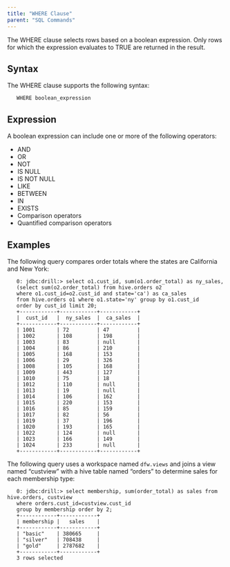 ```yaml
---
title: "WHERE Clause"
parent: "SQL Commands"
---
```

The WHERE clause selects rows based on a boolean expression. Only rows for which the expression evaluates to TRUE are returned in the result.

## Syntax
The WHERE clause supports the following syntax:

       WHERE boolean_expression  

## Expression  
A boolean expression can include one or more of the following operators:  

  * AND
  * OR
  * NOT
  * IS NULL
  * IS NOT NULL
  * LIKE 
  * BETWEEN
  * IN
  * EXISTS
  * Comparison operators
  * Quantified comparison operators


## Examples
The following query compares order totals where the states are California and New York:  

       0: jdbc:drill:> select o1.cust_id, sum(o1.order_total) as ny_sales,
       (select sum(o2.order_total) from hive.orders o2
       where o1.cust_id=o2.cust_id and state='ca') as ca_sales
       from hive.orders o1 where o1.state='ny' group by o1.cust_id
       order by cust_id limit 20;
       +------------+------------+------------+
       |  cust_id   |  ny_sales  |  ca_sales  |
       +------------+------------+------------+
       | 1001       | 72         | 47         |
       | 1002       | 108        | 198        |
       | 1003       | 83         | null       |
       | 1004       | 86         | 210        |
       | 1005       | 168        | 153        |
       | 1006       | 29         | 326        |
       | 1008       | 105        | 168        |
       | 1009       | 443        | 127        |
       | 1010       | 75         | 18         |
       | 1012       | 110        | null       |
       | 1013       | 19         | null       |
       | 1014       | 106        | 162        |
       | 1015       | 220        | 153        |
       | 1016       | 85         | 159        |
       | 1017       | 82         | 56         |
       | 1019       | 37         | 196        |
       | 1020       | 193        | 165        |
       | 1022       | 124        | null       |
       | 1023       | 166        | 149        |
       | 1024       | 233        | null       |
       +------------+------------+------------+  

The following query uses a workspace named `dfw.views` and joins a view named “custview” with a hive table named “orders” to determine sales for each membership type:

       0: jdbc:drill:> select membership, sum(order_total) as sales from hive.orders, custview
       where orders.cust_id=custview.cust_id
       group by membership order by 2;
       +------------+------------+
       | membership |   sales    |
       +------------+------------+
       | "basic"    | 380665     |
       | "silver"   | 708438     |
       | "gold"     | 2787682    |
       +------------+------------+
       3 rows selected